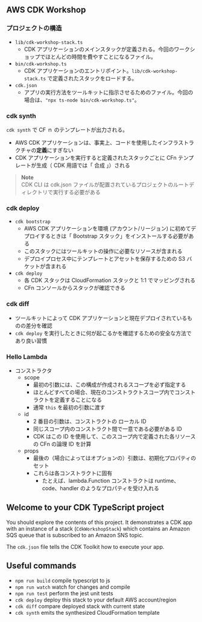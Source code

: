 ## AWS CDK Workshop

### プロジェクトの構造

- `lib/cdk-workshop-stack.ts`
  - CDK アプリケーションのメインスタックが定義される。今回のワークショップでほとんどの時間を費やすことになるファイル。
- `bin/cdk-workshop.ts`
  - CDK アプリケーションのエントリポイント。`lib/cdk-workshop-stack.ts` で定義されたスタックをロードする。
- `cdk.json`
  - アプリの実行方法をツールキットに指示させるためのファイル。今回の場合は、`"npx ts-node bin/cdk-workshop.ts"`。

### cdk synth

`cdk synth` で CF ｎ のテンプレートが出力される。

- AWS CDK アプリケーションは、事実上、コードを使用したインフラストラクチャの**定義**にすぎない
- CDK アプリケーションを実行すると定義されたスタックごとに CFn テンプレートが生成（ CDK 用語では「 合成 」）される

> **Note**  
> CDK CLI は cdk.json ファイルが配置されているプロジェクトのルートディレクトリで実行する必要がある

### cdk deploy

- `cdk bootstrap`
  - AWS CDK アプリケーションを環境 (アカウント/リージョン) に初めてデプロイするときは「 Bootstrap スタック」をインストールする必要がある
  - このスタックにはツールキットの操作に必要なリソースが含まれる
  - デプロイプロセス中にテンプレートとアセットを保存するための S3 バケットが含まれる
- `cdk deploy`
  - 各 CDK スタックは CloudFormation スタックと 1:1 でマッピングされる
  - CFn コンソールからスタックが確認できる

### cdk diff

- ツールキットによって CDK アプリケーションと現在デプロイされているものの差分を確認
- `cdk deploy` を実行したときに何が起こるかを確認するための安全な方法であり良い習慣

### Hello Lambda

- コンストラクタ
  - scope
    - 最初の引数には、この構成が作成されるスコープを必ず指定する
    - ほとんどすべての場合、現在のコンストラクトスコープ内でコンストラクトを定義することになる
    - 通常 `this` を最初の引数に渡す
  - id
    - 2 番目の引数は、コンストラクトの ローカル ID
    - 同じスコープ内のコンストラクト間で一意である必要がある ID
    - CDK はこの ID を使用して、このスコープ内で定義された各リソースの CFn の論理 ID を計算
  - props
    - 最後の（場合によってはオプションの）引数は、初期化プロパティのセット
    - これらは各コンストラクトに固有
      - たとえば、lambda.Function コンストラクトは runtime、code、handler のようなプロパティを受け入れる

## Welcome to your CDK TypeScript project

You should explore the contents of this project. It demonstrates a CDK app with an instance of a stack (`CdkWorkshopStack`)
which contains an Amazon SQS queue that is subscribed to an Amazon SNS topic.

The `cdk.json` file tells the CDK Toolkit how to execute your app.

## Useful commands

- `npm run build` compile typescript to js
- `npm run watch` watch for changes and compile
- `npm run test` perform the jest unit tests
- `cdk deploy` deploy this stack to your default AWS account/region
- `cdk diff` compare deployed stack with current state
- `cdk synth` emits the synthesized CloudFormation template
